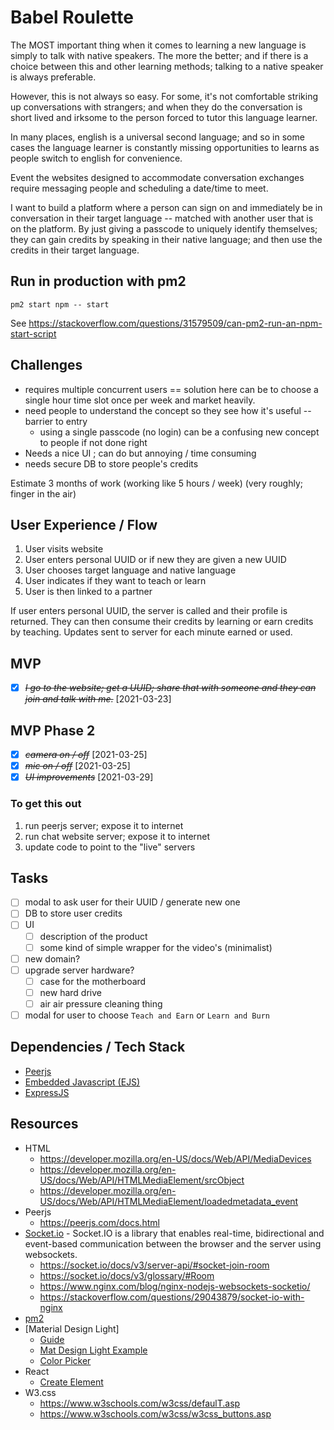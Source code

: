 # Babel Roulette

The MOST important thing when it comes to learning a new language is simply to talk with native speakers. The more the better; and if there is a choice between this and other learning methods; talking to a native speaker is always preferable.

However, this is not always so easy. For some, it's not comfortable striking up conversations with strangers; and when they do the conversation is short lived and irksome to the person forced to tutor this language learner.

In many places, english is a universal second language; and so in some cases the language learner is constantly missing opportunities to learns as people switch to english for convenience.

Event the websites designed to accommodate conversation exchanges require messaging people and scheduling a date/time to meet.

I want to build a platform where a person can sign on and immediately be in conversation in their target language -- matched with another user that is on the platform. By just giving a passcode to uniquely identify themselves; they can gain credits by speaking in their native language; and then use the credits in their target language.

## Run in production with pm2 
```
pm2 start npm -- start
```

See https://stackoverflow.com/questions/31579509/can-pm2-run-an-npm-start-script


## Challenges

- requires multiple concurrent users == solution here can be to choose a single hour time slot once per week and market heavily.
- need people to understand the concept so they see how it's useful -- barrier to entry
  - using a single passcode (no login) can be a confusing new concept to people if not done right
- Needs a nice UI ; can do but annoying / time consuming
- needs secure DB to store people's credits

Estimate 3 months of work (working like 5 hours / week) (very roughly; finger in the air)

## User Experience / Flow

1. User visits website
2. User enters personal UUID or if new they are given a new UUID
3. User chooses target language and native language
4. User indicates if they want to teach or learn
5. User is then linked to a partner

If user enters personal UUID, the server is called and their profile is returned. They can then consume their credits by learning or earn credits by teaching. Updates sent to server for each minute earned or used.

## MVP

- [x] ~~_I go to the website; get a UUID; share that with someone and they can join and talk with me._~~ [2021-03-23]

## MVP Phase 2

- [x] ~~_camera on / off_~~ [2021-03-25]
- [x] ~~_mic on / off_~~ [2021-03-25]
- [x] ~~_UI improvements_~~ [2021-03-29]

### To get this out

1. run peerjs server; expose it to internet
2. run chat website server; expose it to internet
3. update code to point to the "live" servers

## Tasks

- [ ] modal to ask user for their UUID / generate new one
- [ ] DB to store user credits
- [ ] UI
  - [ ] description of the product
  - [ ] some kind of simple wrapper for the video's (minimalist)
- [ ] new domain?
- [ ] upgrade server hardware?
  - [ ] case for the motherboard
  - [ ] new hard drive
  - [ ] air air pressure cleaning thing
- [ ] modal for user to choose `Teach and Earn` or `Learn and Burn`

## Dependencies / Tech Stack

- [Peerjs](https://peerjs.com/)
- [Embedded Javascript (EJS)](https://ejs.co/)
- [ExpressJS](https://expressjs.com/)

## Resources

- HTML
  - https://developer.mozilla.org/en-US/docs/Web/API/MediaDevices
  - https://developer.mozilla.org/en-US/docs/Web/API/HTMLMediaElement/srcObject
  - https://developer.mozilla.org/en-US/docs/Web/API/HTMLMediaElement/loadedmetadata_event
- Peerjs
  - https://peerjs.com/docs.html
- [Socket.io](https://socket.io/docs/v3/index.html) - Socket.IO is a library that enables real-time, bidirectional and event-based communication between the browser and the server using websockets.
  - https://socket.io/docs/v3/server-api/#socket-join-room
  - https://socket.io/docs/v3/glossary/#Room
  - https://www.nginx.com/blog/nginx-nodejs-websockets-socketio/
  - https://stackoverflow.com/questions/29043879/socket-io-with-nginx
- [pm2](https://pm2.keymetrics.io/docs/usage/quick-start/)
- [Material Design Light]
  - [Guide](https://getmdl.io/started/index.html)
  - [Mat Design Light Example](https://www.creativebloq.com/web-design/build-static-site-material-design-lite-21619409)
  - [Color Picker](https://getmdl.io/customize/index.html)
- React
  - [Create Element](https://reactjs.org/docs/react-api.html#createelement)
- W3.css
  - https://www.w3schools.com/w3css/defaulT.asp
  - https://www.w3schools.com/w3css/w3css_buttons.asp
